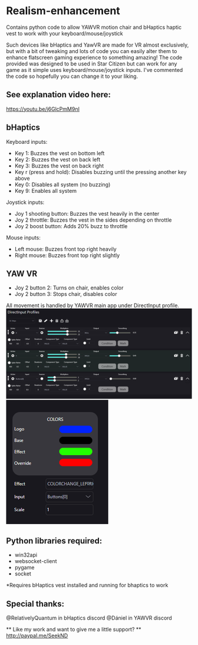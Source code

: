# Realism-enhancement
Contains python code to allow YAWVR motion chair and bHaptics haptic vest to work with your keyboard/mouse/joystick

Such devices like bHaptics and YawVR are made for VR almost exclusively, but with a bit of tweaking and lots of code you can easily alter them to enhance flatscreen gaming experience to something amazing!
The code provided was designed to be used in Star Citizen but can work for any game as it simple uses keyboard/mouse/joystick inputs.
I've commented the code so hopefully you can change it to your liking.

## See explanation video here:
https://youtu.be/j6GlcPmM9nI



## bHaptics

Keyboard inputs:
- Key 1: Buzzes the vest on bottom left
- Key 2: Buzzes the vest on back left
- Key 3: Buzzes the vest on back right
- Key r (press and hold): Disables buzzing until the pressing another key above
- Key 0: Disables all system (no buzzing)
- Key 9: Enables all system

Joystick inputs:
- Joy 1 shooting button: Buzzes the vest heavily in the center
- Joy 2 throttle: Buzzes the vest in the sides depending on throttle
- Joy 2 boost button: Adds 20% buzz to throttle

Mouse inputs:
- Left mouse: Buzzes front top right heavily
- Right mouse: Buzzes front top right slightly


## YAW VR

- Joy 2 button 2: Turns on chair, enables color
- Joy 2 button 3: Stops chair, disables color 

All movement is handled by YAWVR main app under DirectInput profile.
![Alt text](direcinput.png?raw=true "1")
![Alt text](directinput2.PNG?raw=true "2")


## Python libraries required:
- win32api
- websocket-client
- pygame
- socket

*Requires bHaptics vest installed and running for bhaptics to work


## Special thanks:
@RelativelyQuantum in bHaptics discord
@Dániel in YAWVR discord


** Like my work and want to give me a little support? **
http://paypal.me/SeekND
